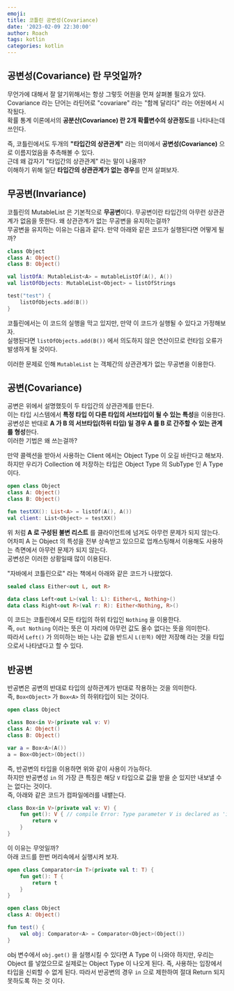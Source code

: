 ```yaml
---
emoji:
title: 코틀린 공변성(Covariance)
date: '2023-02-09 22:30:00'
author: Roach
tags: kotlin
categories: kotlin
---
```


## 공변성(Covariance) 란 무엇일까?

무언가에 대해서 잘 알기위해서는 항상 그렇듯 어원을 먼져 살펴볼 필요가 있다.  
Covariance 라는 단어는 라틴어로 "covariare" 라는 "함께 달리다" 라는 어원에서 시작됬다.  
확률 통계 이론에서의 **공분산(Covariance) 란 2개 확률변수의 상관정도**를 나타내는데 쓰인다.  

즉, 코틀린에서도 두개의 **"타입간의 상관관계"** 라는 의미에서 **공변성(Covariance)** 으로 이름지었음을 추측해볼 수 있다.  
근데 왜 갑자기 "타입간의 상관관계" 라는 말이 나올까?  
이해하기 위해 일단 **타입간의 상관관계가 없는 경우**를 먼져 살펴보자. 

## 무공변(Invariance)

코틀린의 MutableList 은 기본적으로 **무공변**이다.
무공변이란 타입간의 아무런 상관관계가 없음을 뜻한다. 왜 상관관계가 없는 무공변을 유지하는걸까?  
무공변을 유지하는 이유는 다음과 같다. 만약 아래와 같은 코드가 실행된다면 어떻게 될까?

```kotlin
class Object
class A: Object()
class B: Object()

val listOfA: MutableList<A> = mutableListOf(A(), A())
val listOfObjects: MutableList<Object> = listOfStrings

test("test") {
    listOfObjects.add(B())
}
```

코틀린에서는 이 코드의 실행을 막고 있지만, 만약 이 코드가 실행될 수 있다고 가정해보자.  
실행된다면 `listOfObjects.add(B())` 에서 의도하지 않은 연산이므로 런타임 오류가 발생하게 될 것이다.  

이러한 문제로 인해 `MutableList` 는 객체간의 상관관계가 없는 무공변을 이용한다.

## 공변(Covariance)

공변은 위에서 설명했듯이 두 타입간의 상관관계를 만든다.  
이는 타입 시스템에서 **특정 타입 이 다른 타입의 서브타입이 될 수 있는 특성**을 이용한다.  
공변성은 반대로 **A 가 B 의 서브타입(하위 타입) 일 경우 A 를 B 로 간주할 수 있는 관계를 형성**한다.  
이러한 기법은 왜 쓰는걸까?

만약 콜렉션을 받아서 사용하는 Client 에서는 Object Type 이 오길 바란다고 해보자.  
하지만 우리가 Collection 에 저장하는 타입은 Object Type 의 SubType 인 A Type 이다.

```kotlin
open class Object
class A: Object()
class B: Object()

fun testXX(): List<A> = listOf(A(), A())
val client: List<Object> = testXX()
```

위 처럼 **A 로 구성된 불변 리스트** 를 클라이언트에 넘겨도 아무런 문제가 되지 않는다.  
어차피 A 는 Object 의 특성을 전부 상속받고 있으므로 업캐스팅해서 이용해도 사용하는 측면에서 아무런 문제가 되지 않는다.  
공변성은 이러한 상황일때 많이 이용된다. 

"자바에서 코틀린으로" 라는 책에서 아래와 같은 코드가 나왔었다.  

```kotlin
sealed class Either<out L, out R>

data class Left<out L>(val l: L): Either<L, Nothing>()
data class Right<out R>(val r: R): Either<Nothing, R>()
```

이 코드는 코틀린에서 모든 타입의 하위 타입인 `Nothing` 을 이용한다.  
즉, `out Nothing` 이라는 뜻은 이 자리에 아무런 값도 올수 없다는 뜻을 의미한다.  
따라서 `Left()` 가 의미하는 바는 나는 값을 반드시 `L(왼쪽)` 에만 저장해 라는 것을 타입으로서 나타냈다고 할 수 있다.


## 반공변

반공변은 공변의 반대로 타입의 상하관계가 반대로 작용하는 것을 의미한다.  
즉, `Box<Object>` 가 `Box<A>` 의 하위타입이 되는 것이다.  

```kotlin
open class Object

class Box<in V>(private val v: V)
class A: Object()
class B: Object()

var a = Box<A>(A())
a = Box<Object>(Object())
```

즉, 반공변의 타입을 이용하면 위와 같이 사용이 가능하다.  
하지만 반공변성 `in` 의 가장 큰 특징은 해당 `V` 타입으로 값을 받을 순 있지만 내보낼 수는 없다는 것이다.  
즉, 아래와 같은 코드가 컴파일에러를 내뱉는다.  

```kotlin
class Box<in V>(private val v: V) {
    fun get(): V { // compile Error: Type parameter V is declared as 'in' but occurs in 'out' position in type 
        return v
    }
}
```

이 이유는 무엇일까?  
아래 코드를 한번 머리속에서 실행시켜 보자.

```kotlin
open class Comparator<in T>(private val t: T) {
    fun get(): T {
        return t
    }
}

open class Object
class A: Object()

fun test() {
    val obj: Comparator<A> = Comparator<Object>(Object())
}
```

obj 변수에서 `obj.get()` 을 실행시킬 수 있다면 A Type 이 나와야 하지만, 우리는 Object 를 넣었으므로 
실제로는 Object Type 이 나오게 된다. 즉, 사용하는 입장에서 타입을 신뢰할 수 없게 된다. 따라서 반공변의 경우 `in` 으로 제한하여 절대 Return 되지 못하도록 하는 것 이다.
